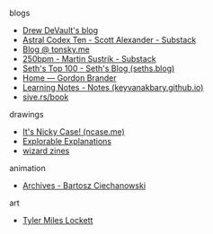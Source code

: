 ---
---

blogs 
- [Drew DeVault's blog](https://drewdevault.com/)
- [Astral Codex Ten - Scott Alexander - Substack](https://www.astralcodexten.com/)
- [Blog @ tonsky.me](https://tonsky.me/)
- [250bpm - Martin Sustrik - Substack](https://250bpm.substack.com/)
- [Seth's Top 100 - Seth's Blog (seths.blog)](https://seths.blog/top-100/)
- [Home — Gordon Brander](https://gordonbrander.com/)
- [Learning Notes - Notes (keyvanakbary.github.io)](https://keyvanakbary.github.io/learning-notes/)
- [sive.rs/book](https://sive.rs/book)

drawings
- [It's Nicky Case! (ncase.me)](https://ncase.me/)
- [Explorable Explanations](https://explorabl.es/)
- [wizard zines](https://wizardzines.com/)

animation
- [Archives - Bartosz Ciechanowski](https://ciechanow.ski/archives/)

art
- [Tyler Miles Lockett](https://www.tylermileslockett.com/)
